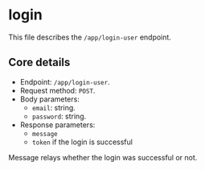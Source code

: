 # login
This file describes the `/app/login-user` endpoint.

## Core details
* Endpoint: `/app/login-user`.
* Request method: `POST`.
* Body parameters:
    * `email`: string.
    * `password`: string.
* Response parameters:
    * `message`
    * `token` if the login is successful

Message relays whether the login was successful or not.  
